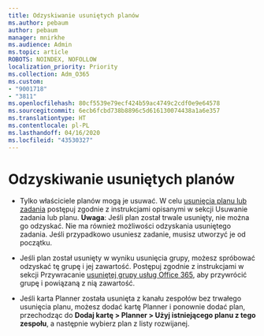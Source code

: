 ```yaml
---
title: Odzyskiwanie usuniętych planów
ms.author: pebaum
author: pebaum
manager: mnirkhe
ms.audience: Admin
ms.topic: article
ROBOTS: NOINDEX, NOFOLLOW
localization_priority: Priority
ms.collection: Adm_O365
ms.custom:
- "9001718"
- "3811"
ms.openlocfilehash: 80cf5539e79ecf424b59ac4749c2cdf0e9e64578
ms.sourcegitcommit: 6ecb6fcbd738b8896c5d616130074438a1a6e357
ms.translationtype: HT
ms.contentlocale: pl-PL
ms.lasthandoff: 04/16/2020
ms.locfileid: "43530327"
---
```

# <a name="recover-deleted-plans"></a>Odzyskiwanie usuniętych planów

- Tylko właściciele planów mogą je usuwać. W celu [usunięcia planu lub zadania](https://support.microsoft.com/pl-PL/office/delete-a-task-or-plan-39e10e78-13f0-446d-94cd-9e562648497a.) postępuj zgodnie z instrukcjami opisanymi w sekcji Usuwanie zadania lub planu.  **Uwaga**: Jeśli plan został trwale usunięty, nie można go odzyskać. Nie ma również możliwości odzyskania usuniętego zadania. Jeśli przypadkowo usuniesz zadanie, musisz utworzyć je od początku.

- Jeśli plan został usunięty w wyniku usunięcia grupy, możesz spróbować odzyskać tę grupę i jej zawartość. Postępuj zgodnie z instrukcjami w sekcji Przywracanie [usuniętej grupy usług Office 365](https://docs.microsoft.com/microsoft-365/admin/create-groups/restore-deleted-group?view=o365-worldwide), aby przywrócić grupę i powiązaną z nią zawartość.

- Jeśli karta Planner została usunięta z kanału zespołów bez trwałego usunięcia planu, możesz dodać kartę Planner i ponownie dodać plan, przechodząc do **Dodaj kartę > Planner > Użyj istniejącego planu z tego zespołu**, a następnie wybierz plan z listy rozwijanej.
